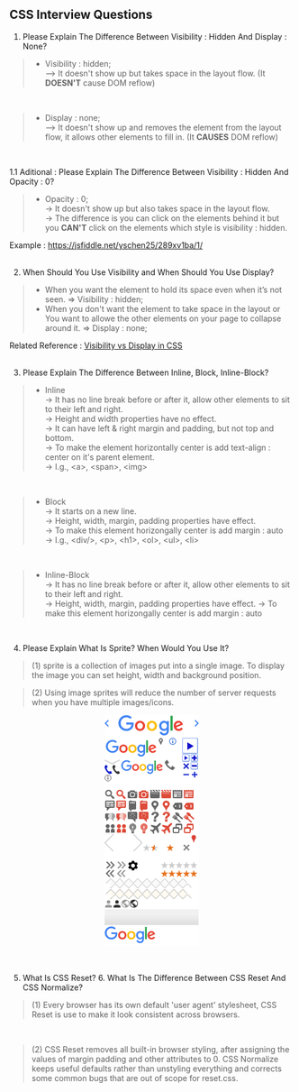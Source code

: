 ## CSS Interview Questions


1. Please Explain The Difference Between Visibility : Hidden And Display : None?

> - Visibility : hidden;<br/>
> –> It doesn't show up but takes space in the layout flow. (It **DOESN'T** cause DOM reflow)
<br/>

> - Display : none;<br/>
> –> It doesn't show up and removes the element from the layout flow, it allows other elements to fill in. (It **CAUSES** DOM reflow)
<br/>  

1.1 Aditional : Please Explain The Difference Between Visibility : Hidden And Opacity : 0?

> - Opacity : 0;<br/>
> -> It doesn't show up but also takes space in the layout flow.<br/>
> -> The difference is you can click on the elements behind it but you **CAN'T** click on the elements which style is visibility : hidden.

Example : https://jsfiddle.net/yschen25/289xv1ba/1/
<br/>
<br/>

2. When Should You Use Visibility and When Should You Use Display?

> - When you want the element to hold its space even when it’s not seen. => Visibility : hidden;<br/>
> - When you don't want the element to take space in the layout or You want to allowe the other elements on your page to collapse around it. => Display : none;
      
Related Reference : [Visibility vs Display in CSS](http://vanseodesign.com/css/visibility-vs-display/)
<br/>
<br/>

3. Please Explain The Difference Between Inline, Block, Inline-Block?

> - Inline<br/>
> -> It has no line break before or after it, allow other elements to sit to their left and right.<br/>
> -> Height and width properties have no effect.<br/>
> -> It can have left & right margin and padding, but not top and bottom.<br/>
> -> To make the element horizontally center is add text-align : center on it's parent element.<br/>
> -> I.g., \<a>, \<span>, \<img>  
<br/>

> - Block<br/>
> -> It starts on a new line.<br/>
> -> Height, width, margin, padding properties have effect.<br/>
> -> To make this element horizongally center is add margin : auto<br/>
> -> I.g., \<div/>, \<p>, \<h1>, \<ol>, \<ul>, \<li>
<br/>

> - Inline-Block<br/>
> -> It has no line break before or after it, allow other elements to sit to their left and right.<br/>
> -> Height, width, margin, padding properties have effect.
> -> To make this element horizongally center is add margin : auto<br/>
<br/>

4. Please Explain What Is Sprite? When Would You Use It?

> (1) sprite is a collection of images put into a single image. To display the image you can set height, width and background position.<br/>

> (2) Using image sprites will reduce the number of server requests when you have multiple images/icons.
<p align="center">
<img src="img/google.png" alt="sprite_image" title="sprite_image" width="">
</p>
<br/>

5. What Is CSS Reset? 6. What Is The Difference Between CSS Reset And CSS Normalize?

> (1) Every browser has its own default 'user agent' stylesheet, CSS Reset is use to make it look consistent across browsers.
<br/>

> (2) CSS Reset removes all built-in browser styling, after assigning the values of margin padding and other attributes to 0. CSS Normalize keeps useful defaults rather than unstyling everything and corrects some common bugs that are out of scope for             reset.css.
<br/>
